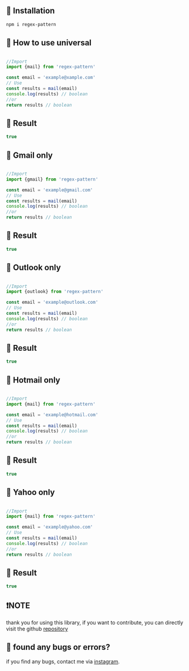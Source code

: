 ## 📍 Installation
```sh
npm i regex-pattern
```
## 🧪 How to use universal
```js

//Import
import {mail} from 'regex-pattern' 

const email = 'example@xample.com'
// Use
const results = mail(email)
console.log(results) // boolean
//or
return results // boolean
```
## 🧪 Result
```js
true 
```
## 🧪 Gmail only
```js

//Import
import {gmail} from 'regex-pattern'

const email = 'example@gmail.com'
// Use
const results = mail(email)
console.log(results) // boolean
//or
return results // boolean
```
## 🧪 Result
```js
true
```

## 🧪 Outlook only
```js

//Import
import {outlook} from 'regex-pattern'

const email = 'example@outlook.com'
// Use
const results = mail(email)
console.log(results) // boolean
//or
return results // boolean
```
## 🧪 Result
```js
true
```
## 🧪 Hotmail only
```js

//Import
import {mail} from 'regex-pattern'

const email = 'example@hotmail.com'
// Use
const results = mail(email)
console.log(results) // boolean
//or
return results // boolean
```
## 🧪 Result
```js
true
```

## 🧪 Yahoo only
```js

//Import
import {mail} from 'regex-pattern'

const email = 'example@yahoo.com'
// Use
const results = mail(email)
console.log(results) // boolean
//or
return results // boolean
```
## 🧪 Result
```js
true
```



## ❗NOTE

thank you for using this library, if you want to contribute, you can directly visit the github
[repository](https://github.com/naufaldenta/pattern-regex)

## 🤔 found any bugs or errors?

if you find any bugs, contact me via [instagram](https://www.instagram.com/nopaldenn/).

